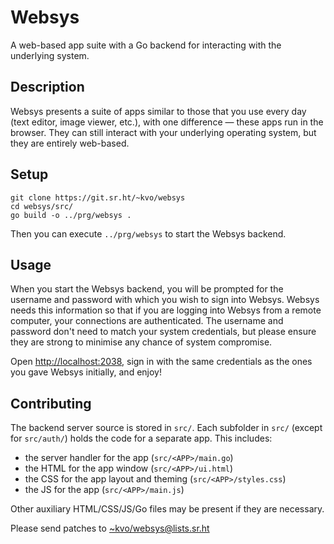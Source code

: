 # Websys
A web-based app suite with a Go backend for interacting with the underlying system.

## Description

Websys presents a suite of apps similar to those that you use every day (text
editor, image viewer, etc.), with one difference — these apps run in the
browser. They can still interact with your underlying operating system, but they
are entirely web-based.

## Setup

```
git clone https://git.sr.ht/~kvo/websys
cd websys/src/
go build -o ../prg/websys .
```

Then you can execute `../prg/websys` to start the Websys backend.

## Usage

When you start the Websys backend, you will be prompted for the username and
password with which you wish to sign into Websys. Websys needs this information
so that if you are logging into Websys from a remote computer, your connections
are authenticated. The username and password don't need to match your system
credentials, but please ensure they are strong to minimise any chance of system
compromise.

Open <http://localhost:2038>, sign in with the same credentials as the ones you
gave Websys initially, and enjoy!

## Contributing

The backend server source is stored in `src/`. Each subfolder in `src/` (except
for `src/auth/`) holds the code for a separate app. This includes:

  - the server handler for the app (`src/<APP>/main.go`)
  - the HTML for the app window (`src/<APP>/ui.html`)
  - the CSS for the app layout and theming (`src/<APP>/styles.css`)
  - the JS for the app (`src/<APP>/main.js`)

Other auxiliary HTML/CSS/JS/Go files may be present if they are necessary.

Please send patches to <~kvo/websys@lists.sr.ht>
